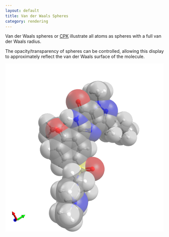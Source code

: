 ```yaml
---
layout: default
title: Van der Waals Spheres
category: rendering
---
```




Van der Waals spheres or [CPK](http://en.wikipedia.org/wiki/CPK_coloring) illustrate all atoms as spheres with a full van der Waals radius.



The opacity/transparency of spheres can be controlled, allowing this display to approximately reflect the van der Waals surface of the molecule.



![](VdWSpheres.png "VdWSpheres.png")



